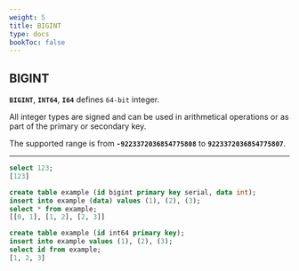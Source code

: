 ```yaml
---
weight: 5
title: BIGINT
type: docs
bookToc: false
---
```


## BIGINT

**`BIGINT`**, **`INT64`**, **`I64`** defines `64-bit` integer.

All integer types are signed and can be used in arithmetical operations or as part of
the primary or secondary key.

The supported range is from **`-9223372036854775808`** to **`9223372036854775807`**.

---

```SQL
select 123;
[123]
```

```SQL
create table example (id bigint primary key serial, data int);
insert into example (data) values (1), (2), (3);
select * from example;
[[0, 1], [1, 2], [2, 3]]
```

```SQL
create table example (id int64 primary key);
insert into example values (1), (2), (3);
select id from example;
[1, 2, 3]
```
